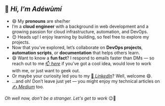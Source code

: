## 👋 _Hi, I’m Adéwùmí_  
- 😄 My **pronouns** are she/her  
- I’m a **cloud engineer** with a background in web development and a growing passion for cloud infrastructure, automation, and DevOps.  
- 😊 Heads up! I enjoy learning by building, so feel free to explore my projects.
- Now that you've explored, let’s collaborate on **DevOps projects**, **automation scripts**, or **documentation** that helps others learn.  
- 😄 Want to know a **fun fact**? I respond to emails faster than DMs — so reach out to me [📫 _here_](mailto:adewumi0110@gmail.com) if you’ve got a cool idea, would love to work with me, or just want to geek out.  
- Or maybe your curiosity led you to my [💼 _LinkedIn_](https://www.linkedin.com/in/adewumi-ajibade)? Well, welcome 😄.  
- …and oh! Don’t leave just yet — you might enjoy my technical articles on [✍️ _Medium_](https://medium.com/@Adewuumii) too.  


_Oh well now, don’t be a stranger. Let's get to work_ 😉🚀


  

<!---
Adewuumii/Adewuumii is a ✨ special ✨ repository because its `README.md` (this file) appears on your GitHub profile.
You can click the Preview link to take a look at your changes.
--->

